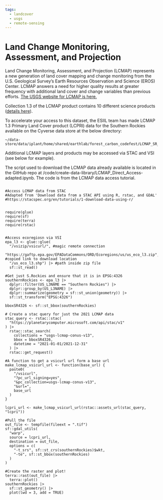 ```yaml
---
tags:
  - landcover
  - usgs
  - remote-sensing
---
```


# Land Change Monitoring, Assessment, and Projection

Land Change Monitoring, Assessment, and Projection (LCMAP) represents a new generation of land cover mapping and change monitoring from the U.S. Geological Survey’s Earth Resources Observation and Science (EROS) Center. LCMAP answers a need for higher quality results at greater frequency with additional land cover and change variables than previous efforts. [The USGS website for LCMAP is here.](https://www.usgs.gov/special-topics/lcmap)

Collection 1.3 of the LCMAP product contains 10 different science products ([details here](https://www.usgs.gov/special-topics/lcmap/collection-13-conus-science-products)).

To accelerate your access to this dataset, the ESIIL team has made LCMAP 1.3 Primary Land Cover product (LCPRI) data for the Southern Rockies available on the Cyverse data store at the below directory:

```
~/data-store/data/iplant/home/shared/earthlab/forest_carbon_codefest/LCMAP_SR_1985_2021
```

Additional LCMAP layers and products may be accessed via STAC and VSI (see below for example).

The script used to download the LCMAP data already available is located in the GitHub repo at /code/create-data-library/LCMAP_Direct_Access-adapted.ipynb. The code is from the LCMAP data access tutorial.

```

#Access LCMAP data from STAC
#Adapted from 'Download data from a STAC API using R, rstac, and GDAL'
#https://stacspec.org/en/tutorials/1-download-data-using-r/


require(glue)
require(sf)
require(terra)
require(rstac)


#Access ecoregiosn via VSI
epa_l3 <- glue::glue(
  "/vsizip/vsicurl/", #magic remote connection
  "https://gaftp.epa.gov/EPADataCommons/ORD/Ecoregions/us/us_eco_l3.zip", #copied link to download location
  "/us_eco_l3.shp") |> #path inside zip file
  sf::st_read()

#Get just S.Rockies and ensure that it is in EPSG:4326
southernRockies <- epa_l3 |>
  dplyr::filter(US_L3NAME == "Southern Rockies") |>
  dplyr::group_by(US_L3NAME) |>
  dplyr::summarize(geometry = sf::st_union(geometry)) |>
  sf::st_transform("EPSG:4326")

bboxSR4326 <- sf::st_bbox(southernRockies)

# Create a stac query for just the 2021 LCMAP data
stac_query <- rstac::stac(
  "https://planetarycomputer.microsoft.com/api/stac/v1"
) |>
  rstac::stac_search(
    collections = "usgs-lcmap-conus-v13",
    bbox = bboxSR4326,
    datetime = "2021-01-01/2021-12-31"
  ) |>
  rstac::get_request()

#A function to get a vsicurl url form a base url
make_lcmap_vsicurl_url <- function(base_url) {
  paste0(
    "/vsicurl", 
    "?pc_url_signing=yes",
    "&pc_collection=usgs-lcmap-conus-v13",
    "&url=",
    base_url
  )
}

lcpri_url <- make_lcmap_vsicurl_url(rstac::assets_url(stac_query, "lcpri"))

#Pull the file
out_file <- tempfile(fileext = ".tif")
sf::gdal_utils(
  "warp",
  source = lcpri_url,
  destination = out_file,
  options = c(
    "-t_srs", sf::st_crs(southernRockies)$wkt,
    "-te", sf::st_bbox(southernRockies)
  )
)

#Create the raster and plot!
terra::rast(out_file) |>
  terra::plot()
southernRockies |> 
  sf::st_geometry() |> 
  plot(lwd = 3, add = TRUE)
```
